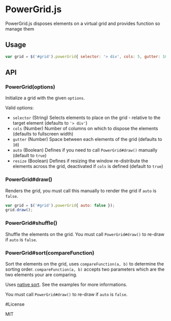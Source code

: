 PowerGrid.js
============

PowerGrid.js disposes elements on a virtual grid and provides function so manage them

## Usage

```js
var grid = $('#grid').powerGrid{ selector: '> div', cols: 5, gutter: 10, auto: true, resize: false });
```

## API

### PowerGrid(options)

  Initialize a grid with the given `options`.

  Valid options:

   - `selector` (String) Selects elements to place on the grid - relative to the target element (defaults to `'> div'`)
   - `cols` (Number) Number of columns on which to dispose the elements (defaults to fullscreen width)
   - `gutter` (Number) Space between each elements of the grid (defaults to `10`)
   - `auto` (Boolean) Defines if you need to call `PowerGrid#draw()` manually (default to `true`)
   - `resize` (Boolean) Defines if resizing the window re-distribute the elements across the grid, deactivated if `cols` is defined (default to `true`)

### PowerGrid#draw()

  Renders the grid, you must call this manually to render the grid if `auto` is `false`.

```js
var grid = $('#grid').powerGrid{ auto: false });
grid.draw();
```

### PowerGrid#shuffle()

  Shuffle the elements on the grid. You must call `PowerGrid#draw()` to re-draw if `auto` is `false`.

### PowerGrid#sort(compareFunction)

  Sort the elements on the grid, uses `compareFunction(a, b)` to determine the sorting order.
  `compareFunction(a, b)` accepts two parameters which are the two elements your are comparing.

  Uses [native sort](https://developer.mozilla.org/en-US/docs/Web/JavaScript/Reference/Global_Objects/Array/sort).
  See the examples for more informations.

  You must call `PowerGrid#draw()` to re-draw if `auto` is `false`.

#License

MIT
